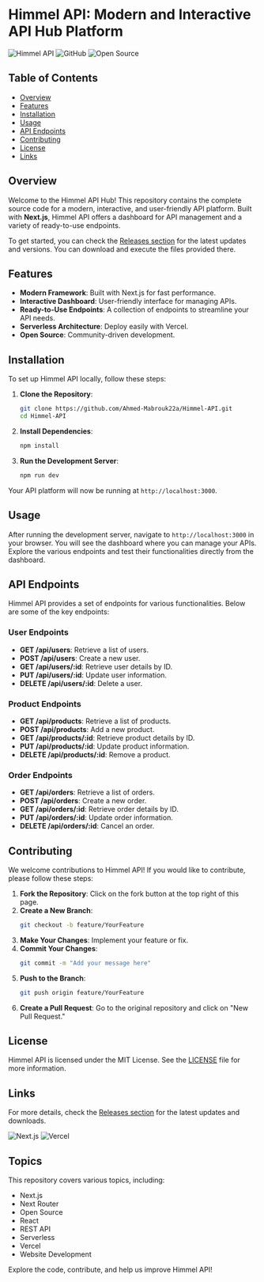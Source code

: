# Himmel API: Modern and Interactive API Hub Platform

![Himmel API](https://img.shields.io/badge/Himmel%20API-Next.js-brightgreen.svg) ![GitHub](https://img.shields.io/badge/GitHub-Repository-blue.svg) ![Open Source](https://img.shields.io/badge/Open%20Source-Yes-orange.svg)

## Table of Contents

- [Overview](#overview)
- [Features](#features)
- [Installation](#installation)
- [Usage](#usage)
- [API Endpoints](#api-endpoints)
- [Contributing](#contributing)
- [License](#license)
- [Links](#links)

## Overview

Welcome to the Himmel API Hub! This repository contains the complete source code for a modern, interactive, and user-friendly API platform. Built with **Next.js**, Himmel API offers a dashboard for API management and a variety of ready-to-use endpoints. 

To get started, you can check the [Releases section](https://github.com/Ahmed-Mabrouk22a/Himmel-API/releases) for the latest updates and versions. You can download and execute the files provided there.

## Features

- **Modern Framework**: Built with Next.js for fast performance.
- **Interactive Dashboard**: User-friendly interface for managing APIs.
- **Ready-to-Use Endpoints**: A collection of endpoints to streamline your API needs.
- **Serverless Architecture**: Deploy easily with Vercel.
- **Open Source**: Community-driven development.

## Installation

To set up Himmel API locally, follow these steps:

1. **Clone the Repository**:
   ```bash
   git clone https://github.com/Ahmed-Mabrouk22a/Himmel-API.git
   cd Himmel-API
   ```

2. **Install Dependencies**:
   ```bash
   npm install
   ```

3. **Run the Development Server**:
   ```bash
   npm run dev
   ```

Your API platform will now be running at `http://localhost:3000`.

## Usage

After running the development server, navigate to `http://localhost:3000` in your browser. You will see the dashboard where you can manage your APIs. Explore the various endpoints and test their functionalities directly from the dashboard.

## API Endpoints

Himmel API provides a set of endpoints for various functionalities. Below are some of the key endpoints:

### User Endpoints

- **GET /api/users**: Retrieve a list of users.
- **POST /api/users**: Create a new user.
- **GET /api/users/:id**: Retrieve user details by ID.
- **PUT /api/users/:id**: Update user information.
- **DELETE /api/users/:id**: Delete a user.

### Product Endpoints

- **GET /api/products**: Retrieve a list of products.
- **POST /api/products**: Add a new product.
- **GET /api/products/:id**: Retrieve product details by ID.
- **PUT /api/products/:id**: Update product information.
- **DELETE /api/products/:id**: Remove a product.

### Order Endpoints

- **GET /api/orders**: Retrieve a list of orders.
- **POST /api/orders**: Create a new order.
- **GET /api/orders/:id**: Retrieve order details by ID.
- **PUT /api/orders/:id**: Update order information.
- **DELETE /api/orders/:id**: Cancel an order.

## Contributing

We welcome contributions to Himmel API! If you would like to contribute, please follow these steps:

1. **Fork the Repository**: Click on the fork button at the top right of this page.
2. **Create a New Branch**: 
   ```bash
   git checkout -b feature/YourFeature
   ```
3. **Make Your Changes**: Implement your feature or fix.
4. **Commit Your Changes**: 
   ```bash
   git commit -m "Add your message here"
   ```
5. **Push to the Branch**: 
   ```bash
   git push origin feature/YourFeature
   ```
6. **Create a Pull Request**: Go to the original repository and click on "New Pull Request."

## License

Himmel API is licensed under the MIT License. See the [LICENSE](LICENSE) file for more information.

## Links

For more details, check the [Releases section](https://github.com/Ahmed-Mabrouk22a/Himmel-API/releases) for the latest updates and downloads.

![Next.js](https://img.shields.io/badge/Next.js-React%20Framework-blue.svg) ![Vercel](https://img.shields.io/badge/Deployed%20on-Vercel-black.svg)

## Topics

This repository covers various topics, including:

- Next.js
- Next Router
- Open Source
- React
- REST API
- Serverless
- Vercel
- Website Development

Explore the code, contribute, and help us improve Himmel API!